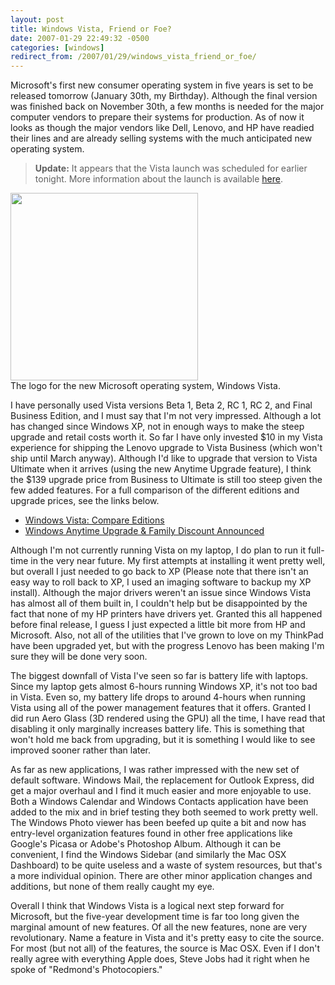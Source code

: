 ```yaml
---
layout: post
title: Windows Vista, Friend or Foe?
date: 2007-01-29 22:49:32 -0500
categories: [windows]
redirect_from: /2007/01/29/windows_vista_friend_or_foe/
---
```

Microsoft's first new consumer operating system in five years is set to be released tomorrow (January 30th, my Birthday).  Although the final version was finished back on November 30th, a few months is needed for the major computer vendors to prepare their systems for production.  As of now it looks as though the major vendors like Dell, Lenovo, and HP have readied their lines and are already selling systems with the much anticipated new operating system.

<blockquote><strong>Update:</strong> It appears that the Vista launch was scheduled for earlier tonight.  More information about the launch is available <a href="http://www.microsoft.com/windows/products/windowsvista/default.mspx">here</a>.</blockquote>

<div class="image_block"><img src="http://www.kylefarnung.com/media/blogs/kftheblog/windows_vista_logo.jpg" alt="" title="Windows Vista Logo" width="300" height="300" /><div class="image_legend">The logo for the new Microsoft operating system, Windows Vista.</div></div>

I have personally used Vista versions Beta 1, Beta 2, RC 1, RC 2, and Final Business Edition, and I must say that I'm not very impressed.  Although a lot has changed since Windows XP, not in enough ways to make the steep upgrade and retail costs worth it.  So far I have only invested $10 in my Vista experience for shipping the Lenovo upgrade to Vista Business (which won't ship until March anyway).  Although I'd like to upgrade that version to Vista Ultimate when it arrives (using the new Anytime Upgrade feature), I think the $139 upgrade price from Business to Ultimate is still too steep given the few added features.  For a full comparison of the different editions and upgrade prices, see the links below.

<ul>
  <li><a href="http://www.microsoft.com/windows/products/windowsvista/editions/choose.mspx">Windows Vista: Compare Editions</a></li>
  <li><a href="http://www.neowin.net/index.php?act=view&amp;id=37336">Windows Anytime Upgrade &amp; Family Discount Announced</a></li>
</ul>

Although I'm not currently running Vista on my laptop, I do plan to run it full-time in the very near future.  My first attempts at installing it went pretty well, but overall I just needed to go back to XP (Please note that there isn't an easy way to roll back to XP, I used an imaging software to backup my XP install).  Although the major drivers weren't an issue since Windows Vista has almost all of them built in, I couldn't help but be disappointed by the fact that none of my HP printers have drivers yet.  Granted this all happened before final release, I guess I just expected a little bit more from HP and Microsoft.  Also, not all of the utilities that I've grown to love on my ThinkPad have been upgraded yet, but with the progress Lenovo has been making I'm sure they will be done very soon.

The biggest downfall of Vista I've seen so far is battery life with laptops.  Since my laptop gets almost 6-hours running Windows XP, it's not too bad in Vista.  Even so, my battery life drops to around 4-hours when running Vista using all of the power management features that it offers.  Granted I did run Aero Glass (3D rendered using the GPU) all the time, I have read that disabling it only marginally increases battery life.  This is something that won't hold me back from upgrading, but it is something I would like to see improved sooner rather than later.

As far as new applications, I was rather impressed with the new set of default software.  Windows Mail, the replacement for Outlook Express, did get a major overhaul and I find it much easier and more enjoyable to use.  Both a Windows Calendar and Windows Contacts application have been added to the mix and in brief testing they both seemed to work pretty well.  The Windows Photo viewer has been beefed up quite a bit and now has entry-level organization features found in other free applications like Google's Picasa or Adobe's Photoshop Album.  Although it can be convenient, I find the Windows Sidebar (and similarly the Mac OSX Dashboard) to be quite useless and a waste of system resources, but that's a more individual opinion.  There are other minor application changes and additions, but none of them really caught my eye.

Overall I think that Windows Vista is a logical next step forward for Microsoft, but the five-year development time is far too long given the marginal amount of new features.  Of all the new features, none are very revolutionary.  Name a feature in Vista and it's pretty easy to cite the source.  For most (but not all) of the features, the source is Mac OSX.  Even if I don't really agree with everything Apple does, Steve Jobs had it right when he spoke of "Redmond's Photocopiers."